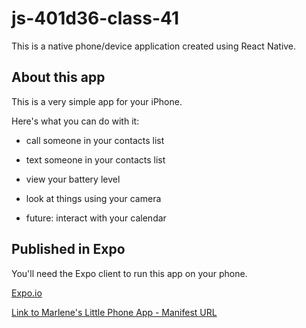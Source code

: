 # js-401d36-class-41

This is a native phone/device application created using React Native.

## About this app

This is a very simple app for your iPhone.

Here's what you can do with it:

- call someone in your contacts list

- text someone in your contacts list

- view your battery level

- look at things using your camera

- future: interact with your calendar

## Published in Expo

You'll need the Expo client to run this app on your phone.

[Expo.io](https://expo.io/)

[Link to Marlene's Little Phone App - Manifest URL](https://exp.host/@mrinker/phone-app)


